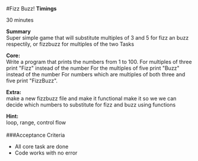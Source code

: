 #Fizz Buzz!
**Timings**

30 minutes

__Summary__ \
Super simple game that will substitute multiples of 3 and 5 for fizz an buzz respectily, or fizzbuzz for multiples of the two
Tasks

**Core:** \
Write a program that prints the numbers from 1 to 100. For multiples of three print "Fizz" instead of the number
For the multiples of five print "Buzz" instead of the number For numbers which are multiples of both three and five print "FizzBuzz".

**Extra:** \
make a new fizzbuzz file and make it functional make it so we we can decide which numbers to substitute for fizz and buzz using functions

**Hint:** \
loop, range, control flow \
\
###Acceptance Criteria

- All core task are done
- Code works with no error

